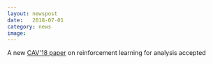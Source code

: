 ```yaml
---
layout: newspost
date:   2018-07-01
category: news
image: 
---
```


A new [CAV'18 paper]({{"/publications"|relative_url}}) on reinforcement learning for analysis accepted